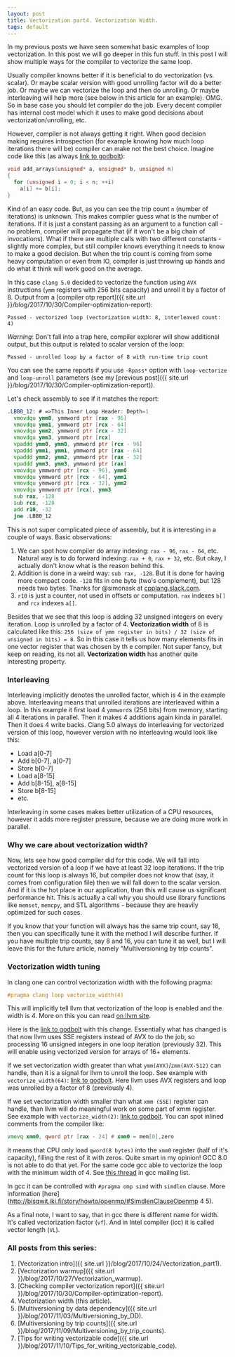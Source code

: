 ```yaml
---
layout: post
title: Vectorization part4. Vectorization Width.
tags: default
---
```


In my previous posts we have seen somewhat basic examples of loop vectorization. In this post we will go deeper in this fun stuff. In this post I will show multiple ways for the compiler to vectorize the same loop.

Usually compiler knowns better if it is beneficial to do vectorization (vs. scalar). Or maybe scalar version with good unrolling factor will do a better job. Or maybe we can vectorize the loop and then do unrolling. Or maybe interleaving will help more (see below in this article for an example). OMG. So in base case you should let compiler do the job. Every decent compiler has internal cost model which it uses to make good decisions about vectorization/unrolling, etc.

However, compiler is not always getting it right. When good decision making requires introspection (for example knowing how much loop iterations there will be) compiler can make not the best choice. Imagine code like this (as always [link to godbolt](https://godbolt.org/#g:!((g:!((g:!((h:codeEditor,i:(j:1,source:'void+add_arrays(unsigned*+a,+unsigned*+b,+unsigned+n)%0A%7B%0A++++for+(unsigned+i+%3D+0%3B+i+%3C+n%3B+%2B%2Bi)+%0A%09%09a%5Bi%5D+%2B%3D+b%5Bi%5D%3B%0A%7D%09'),l:'5',n:'0',o:'C%2B%2B+source+%231',t:'0')),header:(),k:33.333333333333336,l:'4',m:100,n:'0',o:'',s:0,t:'0'),(g:!((h:compiler,i:(compiler:clang500,filters:(b:'1',binary:'1',commentOnly:'0',demangle:'0',directives:'0',execute:'1',intel:'0',trim:'0'),libs:!(),options:'-O3+-march%3Dcore-avx2',source:1),l:'5',n:'0',o:'x86-64+clang+5.0.0+(Editor+%231,+Compiler+%231)',t:'0')),k:33.333333333333336,l:'4',n:'0',o:'',s:0,t:'0'),(g:!((h:opt,i:(compilerName:'x86-64+clang+5.0.0',editorid:1,j:1,source:'%23include+%3Ccstddef%3E%0A%0Avoid+add_arrays(unsigned*+a,+unsigned*+b,+unsigned+n)%0A%7B%0A++++for+(unsigned+i+%3D+0%3B+i+%3C+n%3B+%2B%2Bi)+%0A%09%09a%5Bi%5D+%2B%3D+b%5Bi%5D%3B%0A%7D%09'),l:'5',n:'0',o:'x86-64+clang+5.0.0+Opt+Viewer+(Editor+%231,+Compiler+%231)',t:'0')),k:33.33333333333333,l:'4',n:'0',o:'',s:0,t:'0')),l:'2',n:'0',o:'',t:'0')),version:4)):
```cpp
void add_arrays(unsigned* a, unsigned* b, unsigned n)
{
  for (unsigned i = 0; i < n; ++i) 
    a[i] += b[i];
}
```

Kind of an easy code. But, as you can see the trip count `n` (number of iterations) is unknown. This makes compiler guess what is the number of iterations. If it is just a constant passing as an argument to a function call - no problem, compiler will propagate that (if it won't be a big chain of invocations). What if there are multiple calls with two different constants - slightly more complex, but still compiler knows everything it needs to know to make a good decision. But when the trip count is coming from some heavy computation or even from IO, compiler is just throwing up hands and do what it think will work good on the average.

In this case `clang 5.0` decided to vectorize the function using `AVX` instructions (`ymm` registers with 256 bits capacity) and unroll it by a factor of 8. Output from a [compiler otp report]({{ site.url }}/blog/2017/10/30/Compiler-optimization-report):
```
Passed - vectorized loop (vectorization width: 8, interleaved count: 4)
```
*Warning*: Don't fall into a trap here, compiler explorer will show additional output, but this output is related to scalar version of the loop:
```
Passed - unrolled loop by a factor of 8 with run-time trip count
```

You can see the same reports if you use `-Rpass*` option with `loop-vectorize` and `loop-unroll` parameters (see my [previous post]({{ site.url }}/blog/2017/10/30/Compiler-optimization-report)).

Let's check assembly to see if it matches the report:
```asm
.LBB0_12: # =>This Inner Loop Header: Depth=1
  vmovdqu ymm0, ymmword ptr [rax - 96]
  vmovdqu ymm1, ymmword ptr [rcx - 64]
  vmovdqu ymm2, ymmword ptr [rcx - 32]
  vmovdqu ymm3, ymmword ptr [rcx]
  vpaddd ymm0, ymm0, ymmword ptr [rcx - 96]
  vpaddd ymm1, ymm1, ymmword ptr [rax - 64]
  vpaddd ymm2, ymm2, ymmword ptr [rax - 32]
  vpaddd ymm3, ymm3, ymmword ptr [rax]
  vmovdqu ymmword ptr [rcx - 96], ymm0
  vmovdqu ymmword ptr [rcx - 64], ymm1
  vmovdqu ymmword ptr [rcx - 32], ymm2
  vmovdqu ymmword ptr [rcx], ymm3
  sub rax, -128
  sub rcx, -128
  add r10, -32
  jne .LBB0_12
```
This is not super complicated piece of assembly, but it is interesting in a couple of ways. 
Basic observations:
1. We can spot how compiler do array indexing: `rax - 96`, `rax - 64`, etc. Natural way is to do forward indexing: `rax + 0`, `rax + 32`, etc. But okay, I actually don't know what is the reason behind this.
2. Addition is done in a weird way: `sub rax, -128`. But it is done for having more compact code. `-128` fits in one byte (two's complement), but 128 needs two bytes. Thanks for @simonask at [cpplang.slack.com](https://cpplang.slack.com).
3. `r10` is just a counter, not used in offsets or computation. `rax` indexes `b[]` and `rcx` indexes `a[]`.

Besides that we see that this loop is adding 32 unsigned integers on every iteration. Loop is unrolled by a factor of 4. **Vectorization width** of 8 is calculated like this: `256 (size of ymm register in bits) / 32 (size of unsigned in bits) = 8`. So in this case it tells us how many elements fits in one vector register that was chosen by th e compiler. Not super fancy, but keep on reading, its not all. **Vectorization width** has another quite interesting property.

### Interleaving

Interleaving implicitly denotes the unrolled factor, which is 4 in the example above. Interleaving means that unrolled iterations are interleaved within a loop. In this example it first load 4 `ymmword`s (256 bits) from memory, starting all 4 iterations in parallel. Then it makes 4 additions again kinda in parallel. Then it does 4 write backs. Clang 5.0 always do interleaving for vectorized version of this loop, however version with no interleaving would look like this:
- Load a[0-7]
- Add b[0-7], a[0-7]
- Store b[0-7]
- Load a[8-15]
- Add b[8-15], a[8-15]
- Store b[8-15]
- etc.

Interleaving in some cases makes better utilization of a CPU resources, however it adds more register pressure, because we are doing more work in parallel.

### Why we care about vectorization width?

Now, lets see how good compiler did for this code. We will fall into vectorized version of a loop if we have at least 32 loop iterations. If the trip count for this loop is always 16, but compiler does not know that (say, it comes from configuration file) then we will fall down to the scalar version. And if it is the hot place in our application, than this will cause us significant performance hit. This is actually a call why you should use library functions like `memset`, `memcpy`, and STL algorithms - because they are heavily optimized for such cases.

If you know that your function will always has the same trip count, say 16, then you can specifically tune it with the method I will describe further. If you have multiple trip counts, say 8 and 16, you can tune it as well, but I will leave this for the future article, namely "Multiversioning by trip counts".

### Vectorization width tuning

In clang one can control vectorization width with the following pragma:
```cpp
#pragma clang loop vectorize_width(4)
```
This will implicitly tell llvm that vectorization of the loop is enabled and the width is 4. More on this you can read [on llvm site](https://llvm.org/docs/Vectorizers.html#pragma-loop-hint-directives). 

Here is the [link to godbolt](https://godbolt.org/#g:!((g:!((g:!((h:codeEditor,i:(j:1,source:'void+add_arrays(unsigned*+a,+unsigned*+b,+unsigned+n)%0A%7B%0A%09%23pragma+clang+loop+vectorize_width(4)%0A++++for+(unsigned+i+%3D+0%3B+i+%3C+n%3B+%2B%2Bi)+%0A%09%09a%5Bi%5D+%2B%3D+b%5Bi%5D%3B%0A%7D%09'),l:'5',n:'0',o:'C%2B%2B+source+%231',t:'0')),header:(),k:33.333333333333336,l:'4',m:100,n:'0',o:'',s:0,t:'0'),(g:!((h:compiler,i:(compiler:clang500,filters:(b:'1',binary:'1',commentOnly:'0',demangle:'0',directives:'0',execute:'1',intel:'0',trim:'0'),libs:!(),options:'-O3+-march%3Dcore-avx2',source:1),l:'5',n:'0',o:'x86-64+clang+5.0.0+(Editor+%231,+Compiler+%231)',t:'0')),k:33.333333333333336,l:'4',n:'0',o:'',s:0,t:'0'),(g:!((h:opt,i:(compilerName:'x86-64+clang+5.0.0',editorid:1,j:1,source:'%23include+%3Ccstddef%3E%0A%0Avoid+add_arrays(unsigned*+a,+unsigned*+b,+unsigned+n)%0A%7B%0A++++for+(unsigned+i+%3D+0%3B+i+%3C+n%3B+%2B%2Bi)+%0A%09%09a%5Bi%5D+%2B%3D+b%5Bi%5D%3B%0A%7D%09'),l:'5',n:'0',o:'x86-64+clang+5.0.0+Opt+Viewer+(Editor+%231,+Compiler+%231)',t:'0')),k:33.33333333333333,l:'4',n:'0',o:'',s:0,t:'0')),l:'2',n:'0',o:'',t:'0')),version:4) with this change. Essentially what has changed is that now llvm uses SSE registers instead of AVX to do the job, so processing 16 unsigned integers in one loop iteration (previously 32). This will enable using vectorized version for arrays of 16+ elements.

If we set vectorization width greater than what `ymm(AVX)`/`zmm(AVX-512)` can handle, than it is a signal for llvm to unroll the loop. See example with `vectorize_width(64)`: [link to godbolt](https://godbolt.org/#g:!((g:!((g:!((h:codeEditor,i:(j:1,source:'void+add_arrays(unsigned*+a,+unsigned*+b,+unsigned+n)%0A%7B%0A%09%23pragma+clang+loop+vectorize_width(64)%0A++++for+(unsigned+i+%3D+0%3B+i+%3C+n%3B+%2B%2Bi)+%0A%09%09a%5Bi%5D+%2B%3D+b%5Bi%5D%3B%0A%7D%09'),l:'5',n:'0',o:'C%2B%2B+source+%231',t:'0')),header:(),k:33.333333333333336,l:'4',m:100,n:'0',o:'',s:0,t:'0'),(g:!((h:compiler,i:(compiler:clang500,filters:(b:'1',binary:'1',commentOnly:'0',demangle:'0',directives:'0',execute:'1',intel:'0',trim:'0'),libs:!(),options:'-O3+-march%3Dcore-avx2',source:1),l:'5',n:'0',o:'x86-64+clang+5.0.0+(Editor+%231,+Compiler+%231)',t:'0')),k:33.333333333333336,l:'4',n:'0',o:'',s:0,t:'0'),(g:!((h:opt,i:(compilerName:'x86-64+clang+5.0.0',editorid:1,j:1,source:'%23include+%3Ccstddef%3E%0A%0Avoid+add_arrays(unsigned*+a,+unsigned*+b,+unsigned+n)%0A%7B%0A++++for+(unsigned+i+%3D+0%3B+i+%3C+n%3B+%2B%2Bi)+%0A%09%09a%5Bi%5D+%2B%3D+b%5Bi%5D%3B%0A%7D%09'),l:'5',n:'0',o:'x86-64+clang+5.0.0+Opt+Viewer+(Editor+%231,+Compiler+%231)',t:'0')),k:33.33333333333333,l:'4',n:'0',o:'',s:0,t:'0')),l:'2',n:'0',o:'',t:'0')),version:4). Here llvm uses AVX registers and loop was unrolled by a factor of 8 (previously 4).

If we set vectorization width smaller than what `xmm (SSE)` register can handle, than llvm will do meaningful work on some part of xmm register. See example with `vectorize_width(2)`: [link to godbolt](https://godbolt.org/#g:!((g:!((g:!((h:codeEditor,i:(j:1,source:'void+add_arrays(unsigned*+a,+unsigned*+b,+unsigned+n)%0A%7B%0A%09%23pragma+clang+loop+vectorize_width(2)%0A++++for+(unsigned+i+%3D+0%3B+i+%3C+n%3B+%2B%2Bi)+%0A%09%09a%5Bi%5D+%2B%3D+b%5Bi%5D%3B%0A%7D%09'),l:'5',n:'0',o:'C%2B%2B+source+%231',t:'0')),header:(),k:33.333333333333336,l:'4',m:100,n:'0',o:'',s:0,t:'0'),(g:!((h:compiler,i:(compiler:clang500,filters:(b:'1',binary:'1',commentOnly:'0',demangle:'0',directives:'0',execute:'1',intel:'0',trim:'0'),libs:!(),options:'-O3+-march%3Dcore-avx2',source:1),l:'5',n:'0',o:'x86-64+clang+5.0.0+(Editor+%231,+Compiler+%231)',t:'0')),k:33.333333333333336,l:'4',n:'0',o:'',s:0,t:'0'),(g:!((h:opt,i:(compilerName:'x86-64+clang+5.0.0',editorid:1,j:1,source:'%23include+%3Ccstddef%3E%0A%0Avoid+add_arrays(unsigned*+a,+unsigned*+b,+unsigned+n)%0A%7B%0A++++for+(unsigned+i+%3D+0%3B+i+%3C+n%3B+%2B%2Bi)+%0A%09%09a%5Bi%5D+%2B%3D+b%5Bi%5D%3B%0A%7D%09'),l:'5',n:'0',o:'x86-64+clang+5.0.0+Opt+Viewer+(Editor+%231,+Compiler+%231)',t:'0')),k:33.33333333333333,l:'4',n:'0',o:'',s:0,t:'0')),l:'2',n:'0',o:'',t:'0')),version:4). You can spot inlined comments from the compiler like:
```asm
vmovq xmm0, qword ptr [rax - 24] # xmm0 = mem[0],zero
```
It means that CPU only load `qword(8 bytes)` into the `xmm0` register (half of it's capacity), filling the rest of it with zeros. Quite smart in my opinion! GCC 8.0 is not able to do that yet. For the same code gcc able to vectorize the loop with the minimum width of 4. See [this thread](https://gcc.gnu.org/ml/gcc/2017-10/msg00174.html) in gcc mailing list.

In gcc it can be controlled with `#pragma omp simd` with `simdlen` clause. More information [here](http://bisqwit.iki.fi/story/howto/openmp/#SimdlenClauseOpenmp 4 5).

As a final note, I want to say, that in gcc there is different name for width. It's called vectorization factor (`vf`). And in Intel compiler (icc) it is called vector length (`VL`).

### All posts from this series:
1. [Vectorization intro]({{ site.url }}/blog/2017/10/24/Vectorization_part1).
2. [Vectorization warmup]({{ site.url }}/blog/2017/10/27/Vectorization_warmup).
3. [Checking compiler vectorization report]({{ site.url }}/blog/2017/10/30/Compiler-optimization-report).
4. Vectorization width (this article).
5. [Multiversioning by data dependency]({{ site.url }}/blog/2017/11/03/Multiversioning_by_DD).
6. [Multiversioning by trip counts]({{ site.url }}/blog/2017/11/09/Multiversioning_by_trip_counts).
7. [Tips for writing vectorizable code]({{ site.url }}/blog/2017/11/10/Tips_for_writing_vectorizable_code).
